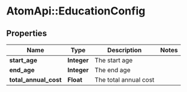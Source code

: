 # AtomApi::EducationConfig

## Properties
Name | Type | Description | Notes
------------ | ------------- | ------------- | -------------
**start_age** | **Integer** | The start age | 
**end_age** | **Integer** | The end age | 
**total_annual_cost** | **Float** | The total annual cost | 


